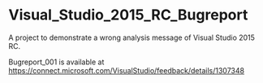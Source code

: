 # Visual_Studio_2015_RC_Bugreport
A project to demonstrate a wrong analysis message of Visual Studio 2015 RC.

Bugreport_001 is available at https://connect.microsoft.com/VisualStudio/feedback/details/1307348
